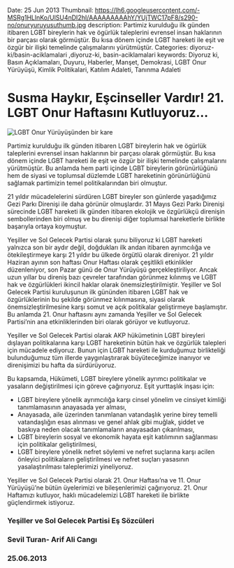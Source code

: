 Date: 25 Jun 2013
Thumbnail: https://lh6.googleusercontent.com/-MSRg1HLlnKo/UlSU4nDI2hI/AAAAAAAAAhY/YUjTWC17pF8/s290-no/onuryuruyusuthumb.jpg
description: Partimiz kurulduğu ilk günden itibaren LGBT bireylerin hak ve ögürlük taleplerini evrensel insan haklarının bir parçası olarak görmüştür. Bu kısa dönem içinde LGBT hareketi ile eşit ve özgür bir ilişki temelinde çalışmalarını yürütmüştür.
Categories: diyoruz-ki/basin-aciklamalari ,diyoruz-ki, basin-aciklamalari
keywords: Diyoruz ki, Basın Açıklamaları, Duyuru, Haberler, Manşet, Demokrasi, LGBT Onur Yürüyüşü, Kimlik Politikalari, Katılım Adaleti, Tanınma Adaleti

# Susma Haykır, Eşcinseller Vardır! 21. LGBT Onur Haftasını Kutluyoruz…

![LGBT Onur Yürüyüşünden bir kare](https://lh5.googleusercontent.com/-M18QmKkLuIs/UlR9tDzUWUI/AAAAAAAAAck/Eyf3wAW6CN0/w300-h200-no/onur-yuruyusu.jpg)

Partimiz kurulduğu ilk günden itibaren LGBT bireylerin hak ve ögürlük taleplerini evrensel insan haklarının bir parçası olarak görmüştür. Bu kısa dönem içinde LGBT hareketi ile eşit ve özgür bir ilişki temelinde çalışmalarını yürütmüştür. Bu anlamda hem parti içinde LGBT bireylerin görünürlüğünü hem de siyasi ve toplumsal düzlemde LGBT hareketinin görünürlüğünü sağlamak partimizin temel politikalarından biri olmuştur.

21 yıldır mücadelelerini sürdüren LGBT bireyler son günlerde yaşadığımız Gezi Parkı Direnişi ile daha görünür olmuşlardır. 31 Mayıs Gezi Parkı Direnişi sürecinde LGBT hareketi ilk günden itibaren ekolojik ve özgürlükçü direnişin sembollerinden biri olmuş ve bu direnişi diğer toplumsal hareketlerle birlikte başarıyla ortaya koymuştur.

Yeşiller ve Sol Gelecek Partisi olarak şunu biliyoruz ki LGBT hareketi yalnızca son bir aydır değil, doğdukları ilk andan itibaren ayrımcılığa ve ötekileştirmeye karşı 21 yıldır bu ülkede örgütlü olarak direniyor. 21 yıldır Haziran ayının son haftası Onur Haftası olarak çeşitlikli etkinlikler düzenleniyor, son Pazar günü de Onur Yürüyüşü gerçekleştiriliyor. Ancak uzun yıllar bu direniş bazı çevreler tarafından görünmez kılınmış ve LGBT hak ve özgürlükleri ikincil haklar olarak önemsizleştirilmiştir. Yeşiller ve Sol Gelecek Partisi kuruluşunun ilk gününden itibaren LGBT hak ve özgürlüklerinin bu şekilde görünmez kılınmasına, siyasi olarak önemsizleştirilmesine karşı somut ve açık politikalar geliştirmeye başlamıştır. Bu anlamda 21. Onur haftasını aynı zamanda Yeşiller ve Sol Gelecek Partisi’nin ana etkinliklerinden biri olarak görüyor ve kutluyoruz.

Yeşiller ve Sol Gelecek Partisi olarak AKP hükümetinin LGBT bireyleri dışlayan politikalarına karşı LGBT hareketinin bütün hak ve özgürlük talepleri için mücadele ediyoruz. Bunun için LGBT hareketi ile kurduğumuz birlikteliği bulunduğumuz tüm illerde yaygınlaştırarak büyüteceğimize inanıyor ve direnişimizi bu hafta da sürdürüyoruz.

Bu kapsamda, Hükümeti, LGBT bireylere yönelik ayrımcı politikalar ve yasaların değiştirilmesi için göreve çağırıyoruz. Eşit yurttaşlık inşası için:

* LGBT bireylere yönelik ayrımcılığa karşı cinsel yönelim ve cinsiyet kimliği tanımlamasının anayasada yer alması,
* Anayasada, aile üzerinden tanımlanan vatandaşlık yerine birey temelli vatandaşlığın esas alınması ve genel ahlak gibi muğlak, şiddet ve baskıya neden olacak tanımlamaların anayasadan çıkarılması,
* LGBT bireylerin sosyal ve ekonomik hayata eşit katılımının sağlanması için politikalar geliştirilmesi,
* LGBT bireylere yönelik nefret söylemi ve nefret suçlarına karşı acilen önleyici politikaların geliştirilmesi ve nefret suçları yasasının yasalaştırılması
taleplerimizi yineliyoruz.

Yeşiller ve Sol Gelecek Partisi olarak 21. Onur Haftası’na ve 11. Onur Yürüyüşü’ne bütün üyelerimizi ve bileşenlerimizi çağırıyoruz. 21. Onur Haftamızı kutluyor, haklı mücadelemizi LGBT hareketi ile birlikte güçlendirmek istiyoruz.



### Yeşiller ve Sol Gelecek Partisi Eş Sözcüleri
### Sevil Turan- Arif Ali Cangı
### 25.06.2013
